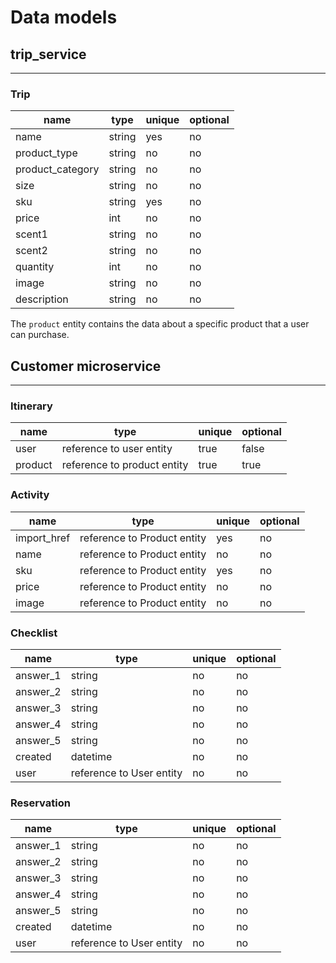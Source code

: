 # Data models

## trip_service

---

### Trip

| name             | type   | unique | optional |
| ---------------- | ------ | ------ | -------- |
| name             | string | yes    | no       |
| product_type     | string | no     | no       |
| product_category | string | no     | no       |
| size             | string | no     | no       |
| sku              | string | yes    | no       |
| price            | int    | no     | no       |
| scent1           | string | no     | no       |
| scent2           | string | no     | no       |
| quantity         | int    | no     | no       |
| image            | string | no     | no       |
| description      | string | no     | no       |

The `product` entity contains the data about a specific product
that a user can purchase.

## Customer microservice

---

### Itinerary

| name    | type                        | unique | optional |
| ------- | --------------------------- | ------ | -------- |
| user    | reference to user entity    | true   | false    |
| product | reference to product entity | true   | true     |

### Activity

| name        | type                        | unique | optional |
| ----------- | --------------------------- | ------ | -------- |
| import_href | reference to Product entity | yes    | no       |
| name        | reference to Product entity | no     | no       |
| sku         | reference to Product entity | yes    | no       |
| price       | reference to Product entity | no     | no       |
| image       | reference to Product entity | no     | no       |

### Checklist

| name     | type                     | unique | optional |
| -------- | ------------------------ | ------ | -------- |
| answer_1 | string                   | no     | no       |
| answer_2 | string                   | no     | no       |
| answer_3 | string                   | no     | no       |
| answer_4 | string                   | no     | no       |
| answer_5 | string                   | no     | no       |
| created  | datetime                 | no     | no       |
| user     | reference to User entity | no     | no       |

### Reservation

| name     | type                     | unique | optional |
| -------- | ------------------------ | ------ | -------- |
| answer_1 | string                   | no     | no       |
| answer_2 | string                   | no     | no       |
| answer_3 | string                   | no     | no       |
| answer_4 | string                   | no     | no       |
| answer_5 | string                   | no     | no       |
| created  | datetime                 | no     | no       |
| user     | reference to User entity | no     | no       |
